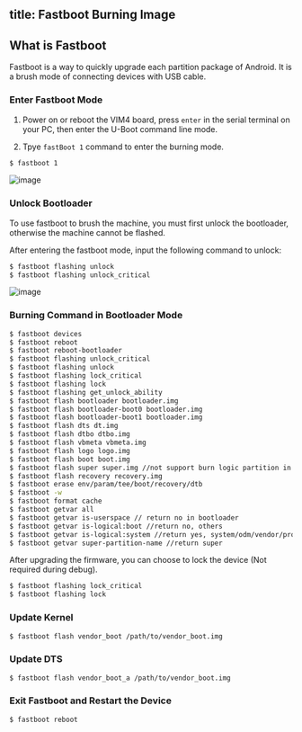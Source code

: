 title: Fastboot Burning Image
---

## What is Fastboot

Fastboot is a way to quickly upgrade each partition package of Android. It is a brush mode of connecting devices with USB cable.

### Enter Fastboot Mode

1. Power on or reboot the VIM4 board, press `enter` in the serial terminal on your PC, then enter the U-Boot command line mode.

2. Tpye `fastBoot 1` command to enter the burning mode.

```sh
$ fastboot 1
```
![image](/android/images/vim4/How_To_Use_Fastboot_On_VIM4_1.png)

### Unlock Bootloader

To use fastboot to brush the machine, you must first unlock the bootloader, otherwise the machine cannot be flashed.

After entering the fastboot mode, input the following command to unlock:

```sh
$ fastboot flashing unlock
$ fastboot flashing unlock_critical
```
![image](/android/images/vim4/How_To_Use_Fastboot_On_VIM4_2.png)

### Burning Command in Bootloader Mode

```sh
$ fastboot devices
$ fastboot reboot
$ fastboot reboot-bootloader
$ fastboot flashing unlock_critical
$ fastboot flashing unlock
$ fastboot flashing lock_critical
$ fastboot flashing lock
$ fastboot flashing get_unlock_ability
$ fastboot flash bootloader bootloader.img
$ fastboot flash bootloader-boot0 bootloader.img
$ fastboot flash bootloader-boot1 bootloader.img
$ fastboot flash dts dt.img
$ fastboot flash dtbo dtbo.img
$ fastboot flash vbmeta vbmeta.img
$ fastboot flash logo logo.img
$ fastboot flash boot boot.img
$ fastboot flash super super.img //not support burn logic partition in bootloader
$ fastboot flash recovery recovery.img
$ fastboot erase env/param/tee/boot/recovery/dtb
$ fastboot -w
$ fastboot format cache
$ fastboot getvar all
$ fastboot getvar is-userspace // return no in bootloader
$ fastboot getvar is-logical:boot //return no, others
$ fastboot getvar is-logical:system //return yes, system/odm/vendor/product
$ fastboot getvar super-partition-name //return super
```

After upgrading the firmware, you can choose to lock the device (Not required during debug).

```sh
$ fastboot flashing lock_critical
$ fastboot flashing lock
```

### Update Kernel
```sh
$ fastboot flash vendor_boot /path/to/vendor_boot.img
```

### Update DTS
```sh
$ fastboot flash vendor_boot_a /path/to/vendor_boot.img
```

### Exit Fastboot and Restart the Device

```
$ fastboot reboot
```
